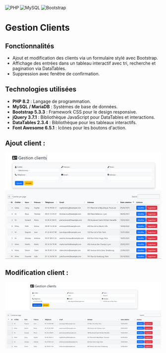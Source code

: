![PHP](https://img.shields.io/badge/php-%23777BB4.svg?style=for-the-badge&logo=php&logoColor=white)
![MySQL](https://img.shields.io/badge/mysql-4479A1.svg?style=for-the-badge&logo=mysql&logoColor=white)
![Bootstrap](https://img.shields.io/badge/bootstrap-%238511FA.svg?style=for-the-badge&logo=bootstrap&logoColor=white)

# Gestion Clients

## Fonctionnalités
- Ajout et modification des clients via un formulaire stylé avec Bootstrap.
- Affichage des entrées dans un tableau interactif avec tri, recherche et pagination via DataTables.
- Suppression avec fenêtre de confirmation.

## Technologies utilisées
- **PHP 8.2** : Langage de programmation.
- **MySQL / MariaDB** : Systèmes de base de données.
- **Bootstrap 5.3.3** : Framework CSS pour le design responsive.
- **jQuery 3.7.1** : Bibliothèque JavaScript pour DataTables et interactions.
- **DataTables 2.3.4** : Bibliothèque pour les tableaux interactifs.
- **Font Awesome 6.5.1** : Icônes pour les boutons d'action.

## Ajout client : 
![Screenshot](screenshots/gestion-clients-1.png)

## Modification client : 
![Screenshot](screenshots/gestion-clients-2.png)
